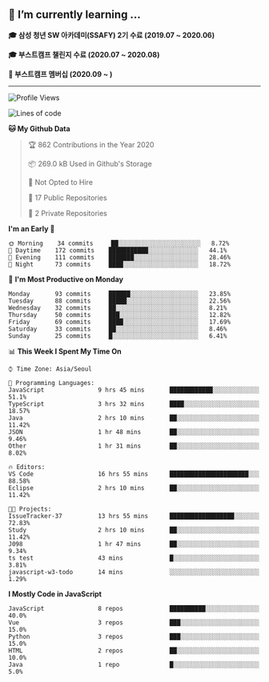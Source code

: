 ## 🌱 I’m currently learning ...

**🎓 삼성 청년 SW 아카데미(SSAFY) 2기 수료 (2019.07 ~ 2020.06)**

**🎓 부스트캠프 챌린지 수료 (2020.07 ~ 2020.08)**

**🏃  부스트캠프 멤버십 (2020.09 ~ )**
 
-----

<!--START_SECTION:waka-->
![Profile Views](http://img.shields.io/badge/Profile%20Views-0-blue)

![Lines of code](https://img.shields.io/badge/From%20Hello%20World%20I%27ve%20Written-34.5%20million%20lines%20of%20code-blue)

**🐱 My Github Data** 

> 🏆 862 Contributions in the Year 2020
 > 
> 📦 269.0 kB Used in Github's Storage 
 > 
> 🚫 Not Opted to Hire
 > 
> 📜 17 Public Repositories
 > 
> 🔑 2 Private Repositories 

**I'm an Early 🐤** 

```text
🌞 Morning    34 commits     ██░░░░░░░░░░░░░░░░░░░░░░░   8.72% 
🌆 Daytime    172 commits    ███████████░░░░░░░░░░░░░░   44.1% 
🌃 Evening    111 commits    ███████░░░░░░░░░░░░░░░░░░   28.46% 
🌙 Night      73 commits     ████░░░░░░░░░░░░░░░░░░░░░   18.72%

```
📅 **I'm Most Productive on Monday** 

```text
Monday       93 commits     ██████░░░░░░░░░░░░░░░░░░░   23.85% 
Tuesday      88 commits     █████░░░░░░░░░░░░░░░░░░░░   22.56% 
Wednesday    32 commits     ██░░░░░░░░░░░░░░░░░░░░░░░   8.21% 
Thursday     50 commits     ███░░░░░░░░░░░░░░░░░░░░░░   12.82% 
Friday       69 commits     ████░░░░░░░░░░░░░░░░░░░░░   17.69% 
Saturday     33 commits     ██░░░░░░░░░░░░░░░░░░░░░░░   8.46% 
Sunday       25 commits     █░░░░░░░░░░░░░░░░░░░░░░░░   6.41%

```


📊 **This Week I Spent My Time On** 

```text
⌚︎ Time Zone: Asia/Seoul

💬 Programming Languages: 
JavaScript               9 hrs 45 mins       ████████████░░░░░░░░░░░░░   51.1% 
TypeScript               3 hrs 32 mins       ████░░░░░░░░░░░░░░░░░░░░░   18.57% 
Java                     2 hrs 10 mins       ██░░░░░░░░░░░░░░░░░░░░░░░   11.42% 
JSON                     1 hr 48 mins        ██░░░░░░░░░░░░░░░░░░░░░░░   9.46% 
Other                    1 hr 31 mins        ██░░░░░░░░░░░░░░░░░░░░░░░   8.02%

🔥 Editors: 
VS Code                  16 hrs 55 mins      ██████████████████████░░░   88.58% 
Eclipse                  2 hrs 10 mins       ██░░░░░░░░░░░░░░░░░░░░░░░   11.42%

🐱‍💻 Projects: 
IssueTracker-37          13 hrs 55 mins      ██████████████████░░░░░░░   72.83% 
Study                    2 hrs 10 mins       ██░░░░░░░░░░░░░░░░░░░░░░░   11.42% 
J098                     1 hr 47 mins        ██░░░░░░░░░░░░░░░░░░░░░░░   9.34% 
ts test                  43 mins             █░░░░░░░░░░░░░░░░░░░░░░░░   3.81% 
javascript-w3-todo       14 mins             ░░░░░░░░░░░░░░░░░░░░░░░░░   1.29%

```

**I Mostly Code in JavaScript** 

```text
JavaScript               8 repos             ██████████░░░░░░░░░░░░░░░   40.0% 
Vue                      3 repos             ███░░░░░░░░░░░░░░░░░░░░░░   15.0% 
Python                   3 repos             ███░░░░░░░░░░░░░░░░░░░░░░   15.0% 
HTML                     2 repos             ██░░░░░░░░░░░░░░░░░░░░░░░   10.0% 
Java                     1 repo              █░░░░░░░░░░░░░░░░░░░░░░░░   5.0%

```



<!--END_SECTION:waka-->
